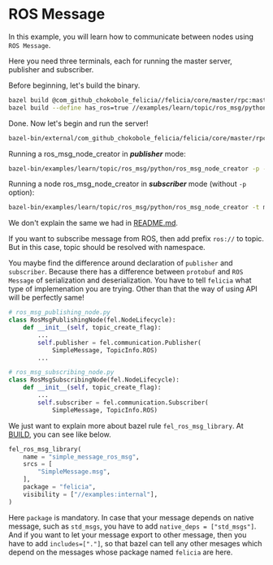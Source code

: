 # ROS Message

In this example, you will learn how to communicate between nodes using `ROS Message`.

Here you need three terminals, each for running the master server, publisher and subscriber.

Before beginning, let's build the binary.

```bash
bazel build @com_github_chokobole_felicia//felicia/core/master/rpc:master_server_main
bazel build --define has_ros=true //examples/learn/topic/ros_msg/python:ros_msg_node_creator
```

Done. Now let's begin and run the server!

```bash
bazel-bin/external/com_github_chokobole_felicia/felicia/core/master/rpc/master_server_main
```

Running a ros_msg_node_creator in ***publisher*** mode:
```bash
bazel-bin/examples/learn/topic/ros_msg/python/ros_msg_node_creator -p -t message
```

Running a node ros_msg_node_creator in ***subscriber*** mode (without `-p` option):
```bash
bazel-bin/examples/learn/topic/ros_msg/python/ros_msg_node_creator -t message
```

We don't explain the same we had in [README.md](/examples/learn/topic/protobuf/python/README.md).

If you want to subscribe message from ROS, then add prefix `ros://` to topic. But in this case, topic should be resolved with namespace.

You maybe find the difference around declaration of `publisher` and `subscriber`. Because there has a difference between `protobuf` and `ROS Message` of serialization and deserialization. You have to tell `felicia` what type of implemenation you are trying. Other than that the way of using API will be perfectly same!

```python
# ros_msg_publishing_node.py
class RosMsgPublishingNode(fel.NodeLifecycle):
    def __init__(self, topic_create_flag):
        ...
        self.publisher = fel.communication.Publisher(
            SimpleMessage, TopicInfo.ROS)
        ...

# ros_msg_subscribing_node.py
class RosMsgSubscribingNode(fel.NodeLifecycle):
    def __init__(self, topic_create_flag):
        ...
        self.subscriber = fel.communication.Subscriber(
            SimpleMessage, TopicInfo.ROS)
```

We just want to explain more about bazel rule `fel_ros_msg_library`. At [BUILD](/examples/learn/topic/ros_msg/BUILD), you can see like below.

```python
fel_ros_msg_library(
    name = "simple_message_ros_msg",
    srcs = [
        "SimpleMessage.msg",
    ],
    package = "felicia",
    visibility = ["//examples:internal"],
)
```

Here `package` is mandatory. In case that your message depends on native message, such as `std_msgs`, you have to add `native_deps = ["std_msgs"]`. And if you want to let your message export to other message, then you have to add `includes=["."]`, so that bazel can tell any other mesages which depend on the messages whose package named `felicia` are here.